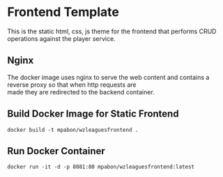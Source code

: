 # Frontend Template
This is the static html, css, js theme for the frontend that performs CRUD operations against the player service.<br>

## Nginx
The docker image uses nginx to serve the web content and contains a reverse proxy so that when http requests are <br>
made they are redirected to the backend container.

## Build Docker Image for Static Frontend
``docker build -t mpabon/wzleaguesfrontend . ``

## Run Docker Container
``docker run -it -d -p 8081:80 mpabon/wzleaguesfrontend:latest``